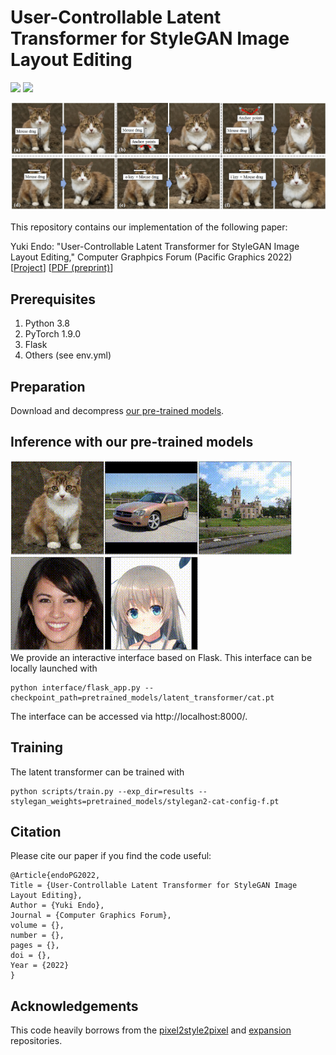 # User-Controllable Latent Transformer for StyleGAN Image Layout Editing
  <a href="https://arxiv.org/abs/2208.12408"><img src="https://img.shields.io/badge/arXiv-2208.12408-b31b1b.svg"></a>
  <a href="https://opensource.org/licenses/MIT"><img src="https://img.shields.io/badge/License-MIT-yellow.svg"></a>
<p align="center">
<img src="docs/teaser.jpg" width="800px"/>
</p>

This repository contains our implementation of the following paper:

Yuki Endo: "User-Controllable Latent Transformer for StyleGAN Image Layout Editing," Computer Graphpics Forum (Pacific Graphics 2022) [[Project](http://www.cgg.cs.tsukuba.ac.jp/~endo/projects/UserControllableLT)] [[PDF (preprint)](http://arxiv.org/abs/2208.12408)]

## Prerequisites  
1. Python 3.8
2. PyTorch 1.9.0
3. Flask
4. Others (see env.yml)

## Preparation
Download and decompress <a href="https://drive.google.com/file/d/1lBL_J-uROvqZ0BYu9gmEcMCNyaPo9cBY/view?usp=sharing">our pre-trained models</a>.

## Inference with our pre-trained models
<img src="docs/thumb.gif" width="150px"/><img src="docs/car.gif" width="150px"/><img src="docs/church.gif" width="150px"/><img src="docs/ffhq.gif" width="150px"/><img src="docs/anime.gif" width="150px"/><br>
We provide an interactive interface based on Flask. This interface can be locally launched with
```
python interface/flask_app.py --checkpoint_path=pretrained_models/latent_transformer/cat.pt
```
The interface can be accessed via http://localhost:8000/.

## Training
The latent transformer can be trained with
```
python scripts/train.py --exp_dir=results --stylegan_weights=pretrained_models/stylegan2-cat-config-f.pt
```

## Citation
Please cite our paper if you find the code useful:
```
@Article{endoPG2022,
Title = {User-Controllable Latent Transformer for StyleGAN Image Layout Editing},
Author = {Yuki Endo},
Journal = {Computer Graphics Forum},
volume = {},
number = {},
pages = {},
doi = {},
Year = {2022}
}
```

## Acknowledgements
This code heavily borrows from the [pixel2style2pixel](https://github.com/eladrich/pixel2style2pixel) and [expansion](https://github.com/gengshan-y/expansion) repositories. 
